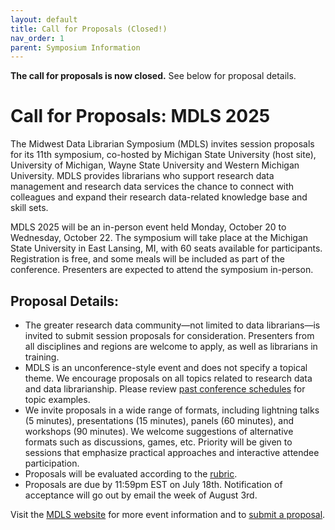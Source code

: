 ```yaml
---
layout: default
title: Call for Proposals (Closed!)
nav_order: 1
parent: Symposium Information
---
```


**The call for proposals is now closed.** See below for proposal details.

# Call for Proposals: MDLS 2025

The Midwest Data Librarian Symposium (MDLS) invites session proposals for its 11th symposium, co-hosted by Michigan State University (host site), University of Michigan, Wayne State University and Western Michigan University.  MDLS provides librarians who support research data management and research data services the chance to connect with colleagues and expand their research data-related knowledge base and skill sets. 


MDLS 2025 will be an in-person event held Monday, October 20 to Wednesday, October 22. The symposium will take place at the Michigan State University in East Lansing, MI, with 60 seats available for participants. Registration is free, and some meals will be included as part of the conference. Presenters are expected to attend the symposium in-person.

## Proposal Details:
- The greater research data community—not limited to data librarians—is invited to submit session proposals for consideration. Presenters from all disciplines and regions are welcome to apply, as well as librarians in training. 
- MDLS is an unconference-style event and does not specify a topical theme. We encourage proposals on all topics related to research data and data librarianship. Please review [past conference schedules](https://mw-data-lib-symposium.github.io/website/conf_archive/past_conference.html) for topic examples.
- We invite proposals in a wide range of formats, including lightning talks (5 minutes), presentations (15 minutes), panels (60 minutes), and workshops (90 minutes). We welcome suggestions of alternative formats such as discussions, games, etc. Priority will be given to sessions that emphasize practical approaches and interactive attendee participation.
- Proposals will be evaluated according to the [rubric](https://docs.google.com/document/d/1hCHUAnvTrOilK5XvENuzK8BVNfRJGExq/edit?usp=sharing&ouid=114782009173074304970&rtpof=true&sd=true).
- Proposals are due by 11:59pm EST on July 18th. Notification of acceptance will go out by email the week of August 3rd.


Visit the [MDLS website](https://mw-data-lib-symposium.github.io/website/) for more event information and to [submit a proposal](https://docs.google.com/forms/d/e/1FAIpQLSeh_66bZP1Ec8P7DPA-OOC4hRMXNrZMzqGF8ERksSFEwy8-Ug/viewform?usp=sharing&ouid=114782009173074304970).

